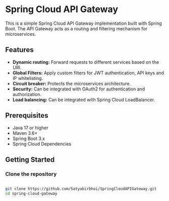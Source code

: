 # Spring Cloud API Gateway
This is a simple Spring Cloud API Gateway implementation built with Spring Boot. The API Gateway acts as a routing and filtering mechanism for microservices.

## Features
- **Dynamic routing:** Forward requests to different services based on the URI.
- **Global Filters:** Apply custom filters for JWT authentication, API keys and IP whitelisting.
- **Circuit breaker:** Protects the microservices architecture.
- **Security:** Can be integrated with OAuth2 for authentication and authorization.
- **Load balancing:** Can be integrated with Spring Cloud LoadBalancer.

## Prerequisites
- Java 17 or higher
- Maven 3.6+
- Spring Boot 3.x
- Spring Cloud Dependencies


## Getting Started
### Clone the repository
```bash

git clone https://github.com/Satyabirbhoi/SpringCloudAPIGateway.git
cd spring-cloud-gateway

